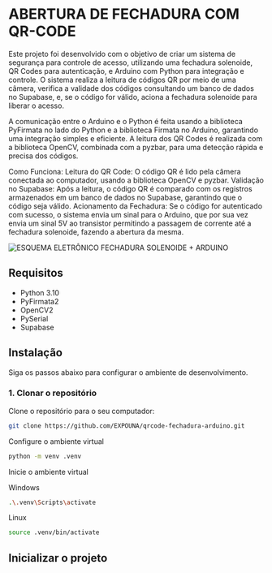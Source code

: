 # ABERTURA DE FECHADURA COM QR-CODE

Este projeto foi desenvolvido com o objetivo de criar um sistema de segurança para controle de acesso, utilizando uma fechadura solenoide, QR Codes para autenticação, e Arduino com Python para integração e controle. O sistema realiza a leitura de códigos QR por meio de uma câmera, verifica a validade dos códigos consultando um banco de dados no Supabase, e, se o código for válido, aciona a fechadura solenoide para liberar o acesso.

A comunicação entre o Arduino e o Python é feita usando a biblioteca PyFirmata no lado do Python e a biblioteca Firmata no Arduino, garantindo uma integração simples e eficiente. A leitura dos QR Codes é realizada com a biblioteca OpenCV, combinada com a pyzbar, para uma detecção rápida e precisa dos códigos.

Como Funciona:
Leitura do QR Code: O código QR é lido pela câmera conectada ao computador, usando a biblioteca OpenCV e pyzbar.
Validação no Supabase: Após a leitura, o código QR é comparado com os registros armazenados em um banco de dados no Supabase, garantindo que o código seja válido.
Acionamento da Fechadura: Se o código for autenticado com sucesso, o sistema envia um sinal para o Arduino, que por sua vez envia um sinal 5V ao transistor permitindo a passagem de corrente até a fechadura solenoide, fazendo a abertura da mesma.

![ESQUEMA ELETRÔNICO FECHADURA SOLENOIDE + ARDUINO](https://github.com/user-attachments/assets/d416cb2b-0a92-4b0e-b1ec-6ac5c3220cd5)

## Requisitos

- Python 3.10
- PyFirmata2
- OpenCV2
- PySerial
- Supabase

## Instalação

Siga os passos abaixo para configurar o ambiente de desenvolvimento.

### 1. Clonar o repositório

Clone o repositório para o seu computador:

```bash
git clone https://github.com/EXPOUNA/qrcode-fechadura-arduino.git
```

Configure o ambiente virtual

```bash
python -m venv .venv
```

Inicie o ambiente virtual

Windows

```bash
.\.venv\Scripts\activate
```

Linux

```bash
source .venv/bin/activate
```

## Inicializar o projeto


